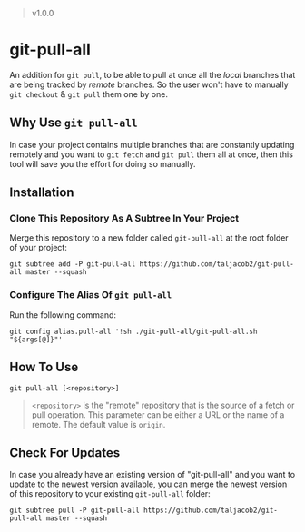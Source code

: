 > v1.0.0

# git-pull-all

An addition for `git pull`, to be able to pull at once all the *local* branches
that are being tracked by *remote* branches. So the user won't have to manually
`git checkout` & `git pull` them one by one.

## Why Use `git pull-all`

In case your project contains multiple branches that are constantly updating
remotely and you want to `git fetch` and `git pull` them all at once,
then this tool will save you the effort for doing so manually.

## Installation

### Clone This Repository As A Subtree In Your Project

Merge this repository to a new folder called `git-pull-all` at the root folder of your project:
```
git subtree add -P git-pull-all https://github.com/taljacob2/git-pull-all master --squash
```

### Configure The Alias Of `git pull-all`

Run the following command:
```
git config alias.pull-all '!sh ./git-pull-all/git-pull-all.sh "${args[@]}"'
```

## How To Use

```
git pull-all [<repository>]
```

> `<repository>` is the "remote" repository that is the source of a fetch or pull operation. This parameter can be either a URL or the name of a remote. The default value is `origin`.

## Check For Updates

In case you already have an existing version of "git-pull-all" and you want to update to the newest version available, you can merge the newest version of this repository to your existing `git-pull-all` folder:
```
git subtree pull -P git-pull-all https://github.com/taljacob2/git-pull-all master --squash
```

